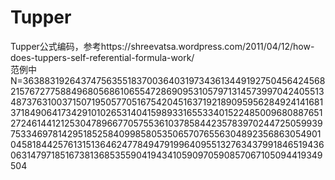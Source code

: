 # Tupper
Tupper公式编码，参考https://shreevatsa.wordpress.com/2011/04/12/how-does-tuppers-self-referential-formula-work/  
范例中N=363883192643747563551837003640319734361344919275045642456821576727758849680568610655472869095310579713145739970424055134873763100371507195057705167542045163719218909595628492414168137184906417342910102653140415989331655334015224850096808876512724614412125304789667705755361037858442357839702447250599397533469781429518525840998580535065707655630489235686305490104581844257613151364624778494791996409551327634379918465194360631479718516738136853559041943410590970590857067105094419349504
